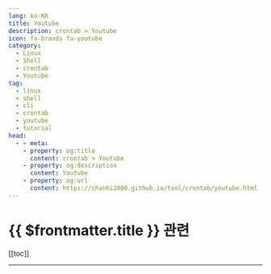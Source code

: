 ```yaml
---
lang: ko-KR
title: Youtube
description: crontab > Youtube
icon: fa-brands fa-youtube
category:
  - Linux
  - Shell
  - crontab
  - Youtube 
tag:
  - linux
  - shell
  - cli
  - crontab
  - youtube
  - tutorial
head:
  - - meta:
    - property: og:title
      content: crontab > Youtube
    - property: og:description
      content: Youtube
    - property: og:url
      content: https://chanhi2000.github.io/tool/crontab/youtube.html
---
```


# {{ $frontmatter.title }} 관련

[[toc]]

---

<TagLinks />